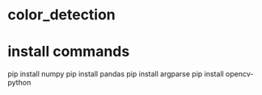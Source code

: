 # color_detection

# install commands 
pip install numpy
pip install pandas 
pip install argparse
pip install opencv-python
